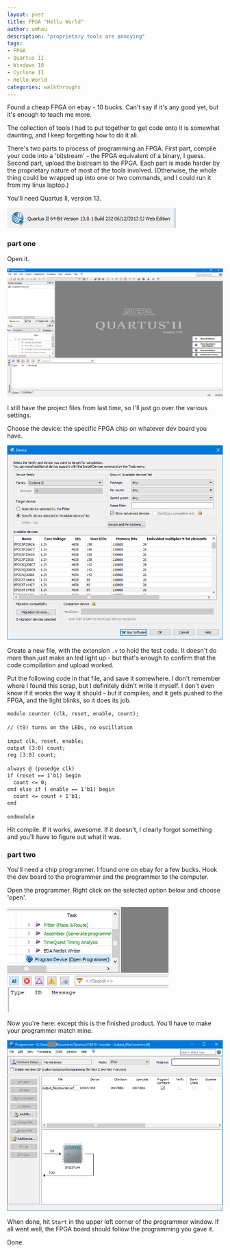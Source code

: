 ```yaml
---
layout: post
title: FPGA "Hello World"
author: umhau
description: "proprietary tools are annoying"
tags: 
- FPGA
- Quartus II
- Windows 10
- Cyclone II
- Hello World
categories: walkthroughs
---
```


Found a cheap FPGA on ebay - 10 bucks. Can't say if it's any good yet, but it's enough to teach me more.

The collection of tools I had to put together to get code onto it is somewhat daunting, and I keep forgetting how to do it all. 

There's two parts to process of programming an FPGA. First part, compile your code into a 'bitstream' - the FPGA equivalent of a binary, I guess. Second part, upload the bistream to the FPGA.  Each part is made harder by the proprietary nature of most of the tools involved. (Otherwise, the whole thing could be wrapped up into one or two commands, and I could run it from my linux laptop.)

You'll need Quartus II, version 13. 

![](https://raw.githubusercontent.com/umhau/umhau.github.io/master/images/quartus2-version.png)

### part one

Open it. 

![](https://raw.githubusercontent.com/umhau/umhau.github.io/master/images/quartus2-empty-window.png)

I still have the project files from last time, so I'll just go over the various settings. 

Choose the device: the specific FPGA chip on whatever dev board you have. 

![](https://raw.githubusercontent.com/umhau/umhau.github.io/master/images/quartus2-device-window.png)

Create a new file, with the extension `.v` to hold the test code. It doesn't do more than just make an led light up - but that's enough to confirm that the code compilation and upload worked. 

Put the following code in that file, and save it somewhere. I don't remember where I found this scrap, but I definitely didn't write it myself. I don't even know if it works the way it should - but it compiles, and it gets pushed to the FPGA, and the light blinks, so it does its job.

```
module counter (clk, reset, enable, count);

// (t9) turns on the LEDs, no oscillation

input clk, reset, enable;
output [3:0] count;
reg [3:0] count;                                   

always @ (posedge clk)
if (reset == 1'b1) begin
  count <= 0;
end else if ( enable == 1'b1) begin
  count <= count + 1'b1;
end

endmodule
```

Hit compile. If it works, awesome. If it doesn't, I clearly forgot something and you'll have to figure out what it was. 

### part two

You'll need a chip programmer. I found one on ebay for a few bucks. Hook the dev board to the programmer and the programmer to the computer.

Open the programmer.  Right click on the selected option below and choose 'open'.

![](https://raw.githubusercontent.com/umhau/umhau.github.io/master/images/quartus2-program-device-open.png)

Now you're here: except this is the finished product. You'll have to make your programmer match mine. 

![](https://raw.githubusercontent.com/umhau/umhau.github.io/master/images/quartus2-programmer-window.png)

When done, hit `Start` in the upper left corner of the programmer window. If all went well, the FPGA board should follow the programming you gave it.

Done.